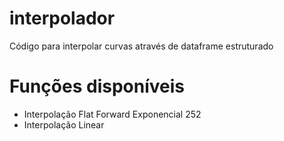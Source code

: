 # interpolador
Código para interpolar curvas através de dataframe estruturado

# Funções disponíveis
  - Interpolação Flat Forward Exponencial 252
  - Interpolação Linear
